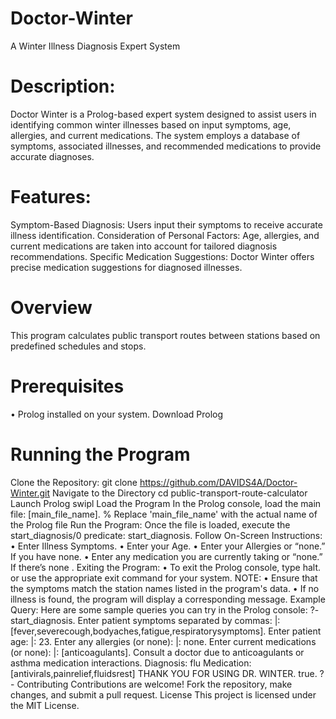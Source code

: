 # Doctor-Winter

A Winter Illness Diagnosis Expert System
# Description:

Doctor Winter is a Prolog-based expert system designed to assist users in identifying common winter illnesses based on input symptoms, age, allergies, and current medications. The system employs a database of symptoms, associated illnesses, and recommended medications to provide accurate diagnoses.
# Features:

Symptom-Based Diagnosis: Users input their symptoms to receive accurate illness identification.
Consideration of Personal Factors: Age, allergies, and current medications are taken into account for tailored diagnosis recommendations.
Specific Medication Suggestions: Doctor Winter offers precise medication suggestions for diagnosed illnesses.
# Overview 

This program calculates public transport routes between stations based on predefined schedules and stops.
# Prerequisites

•	Prolog installed on your system. Download Prolog
# Running the Program 

Clone the Repository:
git clone https://github.com/DAVIDS4A/Doctor-Winter.git
Navigate to the Directory
cd public-transport-route-calculator
Launch Prolog
swipl
Load the Program
In the Prolog console, load the main file:
[main_file_name]. % Replace 'main_file_name' with the actual name of the Prolog file
Run the Program: Once the file is loaded, execute the start_diagnosis/0 predicate:
start_diagnosis.
Follow On-Screen Instructions:
•	Enter Illness Symptoms.
•	Enter your Age.
•	Enter your Allergies or “none.” If you have none.
•	Enter any medication you are currently taking or “none.” If there’s none .
Exiting the Program:
•	To exit the Prolog console, type halt. or use the appropriate exit command for your system.
NOTE:
•	Ensure that the symptoms match the station names listed in the program's data.
•	If no illness is found, the program will display a corresponding message.
Example Query: Here are some sample queries you can try in the Prolog console:
?- start_diagnosis.
Enter patient symptoms separated by commas: 
|: [fever,severecough,bodyaches,fatigue,respiratorysymptoms].
Enter patient age: 
|: 23.
Enter any allergies (or none): 
|: none.
Enter current medications (or none): 
|: [anticoagulants].
Consult a doctor due to anticoagulants or asthma medication interactions.
Diagnosis: flu
Medication: [antivirals,painrelief,fluidsrest]
THANK YOU FOR USING DR. WINTER.
true.
?-
Contributing Contributions are welcome! Fork the repository, make changes, and submit a pull request.
License This project is licensed under the MIT License.


